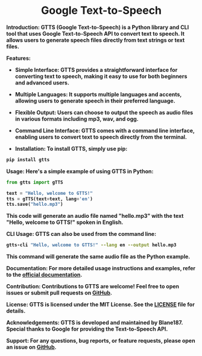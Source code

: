 <h1 align="center"><b>Google Text-to-Speech<b></h1>
 
**Introduction:**
GTTS (Google Text-to-Speech) is a Python library and CLI tool that uses Google Text-to-Speech API to convert text to speech. It allows users to generate speech files directly from text strings or text files.

**Features:**
- **Simple Interface:** GTTS provides a straightforward interface for converting text to speech, making it easy to use for both beginners and advanced users.
 - **Multiple Languages:** It supports multiple languages and accents, allowing users to generate speech in their preferred language.
  - **Flexible Output:** Users can choose to output the speech as audio files in various formats including mp3, wav, and ogg.
  - **Command Line Interface:** GTTS comes with a command line interface, enabling users to convert text to speech directly from the terminal.

 - **Installation:**
To install GTTS, simply use pip:
```bash
pip install gtts
```

**Usage:**
Here's a simple example of using GTTS in Python:
```python
from gtts import gTTS

text = "Hello, welcome to GTTS!"
tts = gTTS(text=text, lang='en')
tts.save("hello.mp3")
```
This code will generate an audio file named "hello.mp3" with the text "Hello, welcome to GTTS!" spoken in English.

**CLI Usage:**
GTTS can also be used from the command line:
```bash
gtts-cli "Hello, welcome to GTTS!" --lang en --output hello.mp3
```
This command will generate the same audio file as the Python example.

**Documentation:**
For more detailed usage instructions and examples, refer to the [official documentation](https://gtts.readthedocs.io/en/latest/).

**Contribution:**
Contributions to GTTS are welcome! Feel free to open issues or submit pull requests on [GitHub]([https://github.com/Blane187/GTTS](https://github.com/Blane187/GTTS/pulls)).

**License:**
GTTS is licensed under the MIT License. See the [LICENSE](https://github.com/Blane187/GTTS/blob/master/LICENSE) file for details.

**Acknowledgements:**
GTTS is developed and maintained by Blane187. Special thanks to Google for providing the Text-to-Speech API.

**Support:**
For any questions, bug reports, or feature requests, please open an issue on [GitHub](https://github.com/Blane187/GTTS/issues).
